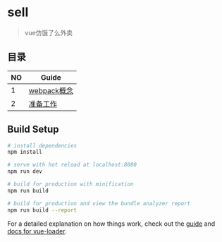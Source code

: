 # sell

> vue仿饿了么外卖

## 目录

NO| Guide |
---| --- | 
 1 |  [webpack概念](https://github.com/qinjingfei/sell/blob/master/notes/webpack.md)  |
 2 | [准备工作]((https://github.com/qinjingfei/sell/blob/master/notes/preparation.md) ) |


## Build Setup

``` bash
# install dependencies
npm install

# serve with hot reload at localhost:8080
npm run dev

# build for production with minification
npm run build

# build for production and view the bundle analyzer report
npm run build --report
```

For a detailed explanation on how things work, check out the [guide](http://vuejs-templates.github.io/webpack/) and [docs for vue-loader](http://vuejs.github.io/vue-loader).


